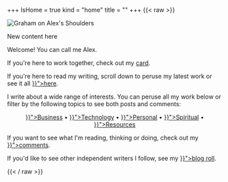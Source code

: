 +++
IsHome = true
kind = "home"
title = ""
+++
{{< raw >}}
<div class="home-page">
  <div class="title-img-container">
    <img class="title-img" src="https://30odha.by.files.1drv.com/y4mKYu6Uh5IYc_-I2yvtnVVEfXY4lJGm960ILB0GLEYamEMHduu_C4BgCJeP3yBc6OjrU8-Stml9OB7kLSdBTpcmuVtmGL-7TdUOSgSCjvAHb6Fs0eMpSYjoHBvK_YT7qTQjwFiWimA_8hb-Is5zNRnfelGBXsya1K-OLg_rkzOw3L2eLQ9ff92PMD0D-aq8dAQjCreVni7aX3vUFO1-Y5R8Q?width=495&height=660&cropmode=none" alt="Graham on Alex's Shoulders">
  </div>

  <div class="title-body">
      <p>New content here</p>
      <p>Welcome! You can call me Alex.</p>
      <p>If you're here to work together, check out my <a href="#card">card</a>.</p>
      <p>If you're here to read my writing, scroll down to peruse my latest work or see it all <a href="{{< ref "/posts" >}}">here</a>.</p>
      <p>I write about a wide range of interests. You can peruse all my work below or filter by the following topics to see both posts and comments:</p>
      <div style="text-align: center;">
      <a href="{{< ref "/categories/business" >}}">Business</a> &bull;
      <a href="{{< ref "/categories/technology" >}}">Technology</a> &bull;
      <a href="{{< ref "/categories/personal" >}}">Personal</a> &bull;
      <a href="{{< ref "/categories/spiritual" >}}">Spiritual</a> &bull;
      <a href="{{< ref "/categories/resources" >}}">Resources</a>
      </div>
      <p>If you want to see what I'm reading, thinking or doing, check out my <a href="{{< ref "/comments" >}}">comments</a>.</p>
      <p>If you'd like to see other independent writers I follow, see my <a href="{{< ref "/blogroll/_index.md" >}}">blog roll</a>.</p>
  </div>
</div>
{{< / raw >}}
